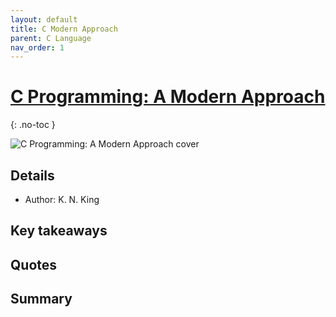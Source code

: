 ```yaml
---
layout: default
title: C Modern Approach
parent: C Language
nav_order: 1
---
```


# [C Programming: A Modern Approach](https://www.amazon.com/C-Programming-Modern-Approach-2nd/dp/0393979504)
{: .no-toc }

![C Programming: A Modern Approach cover](https://m.media-amazon.com/images/I/71YNXYuwPGL._SL1454_.jpg "C Programming: A Modern Approach cover")

## Details
- Author: K. N. King

## Key takeaways

## Quotes

## Summary
